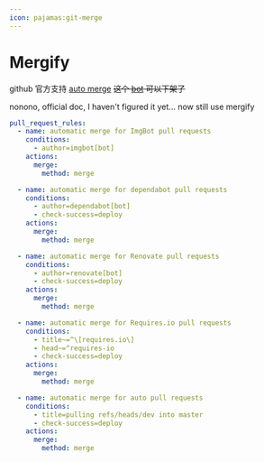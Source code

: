 ```yaml
---
icon: pajamas:git-merge
---
```


# Mergify

github 官方支持 [auto merge][github auto merge pr] ~~这个 [bot][mergify] 可以下架了~~

nonono, official doc, I haven't figured it yet... now still use mergify

```yml
pull_request_rules:
  - name: automatic merge for ImgBot pull requests
    conditions:
      - author=imgbot[bot]
    actions:
      merge:
        method: merge

  - name: automatic merge for dependabot pull requests
    conditions:
      - author=dependabot[bot]
      - check-success=deploy
    actions:
      merge:
        method: merge

  - name: automatic merge for Renovate pull requests
    conditions:
      - author=renovate[bot]
      - check-success=deploy
    actions:
      merge:
        method: merge

  - name: automatic merge for Requires.io pull requests
    conditions:
      - title~=^\[requires.io\]
      - head~=^requires-io
      - check-success=deploy
    actions:
      merge:
        method: merge

  - name: automatic merge for auto pull requests
    conditions:
      - title=pulling refs/heads/dev into master
      - check-success=deploy
    actions:
      merge:
        method: merge
```

[mergify]: https://docs.mergify.com/examples/#bots
[github auto merge pr]: https://docs.github.com/en/pull-requests/collaborating-with-pull-requests/incorporating-changes-from-a-pull-request/automatically-merging-a-pull-request
